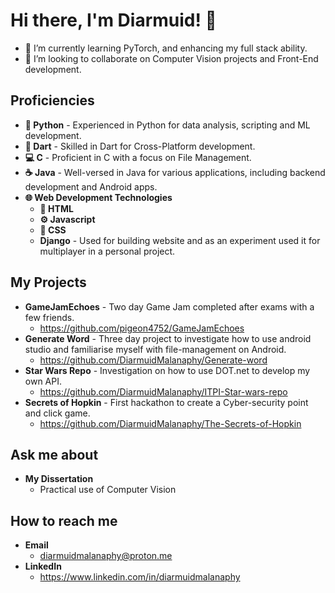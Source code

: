 # Hi there, I'm Diarmuid! 👋

- 🌱 I’m currently learning PyTorch, and enhancing my full stack ability.
- 👯 I’m looking to collaborate on Computer Vision projects and Front-End development.

## Proficiencies
  - **🐍 Python** - Experienced in Python for data analysis, scripting and ML development.
  - **🎯 Dart**  - Skilled in Dart for Cross-Platform development.
  - **💻 C** - Proficient in C with a focus on File Management.
  - **☕ Java** - Well-versed in Java for various applications, including backend development and Android apps.
  - **🌐 Web Development Technologies**
     - **📝 HTML** 
     - **⚙️ Javascript**
     - **🎨 CSS** 
     - **Django** - Used for building website and as an experiment used it for multiplayer in a personal project.

## My Projects
  - **GameJamEchoes** - Two day Game Jam completed after exams with a few friends.
    - https://github.com/pigeon4752/GameJamEchoes
  - **Generate Word** - Three day project to investigate how to use android studio and familiarise myself with file-management on Android.
    - https://github.com/DiarmuidMalanaphy/Generate-word
  - **Star Wars Repo** - Investigation on how to use DOT.net to develop my own API.
    - https://github.com/DiarmuidMalanaphy/ITPI-Star-wars-repo
  - **Secrets of Hopkin** - First hackathon to create a Cyber-security point and click game.
    - https://github.com/DiarmuidMalanaphy/The-Secrets-of-Hopkin

## Ask me about 
  - **My Dissertation**
    -  Practical use of Computer Vision

## How to reach me 
  - **Email**
    - diarmuidmalanaphy@proton.me
  - **LinkedIn**
    - https://www.linkedin.com/in/diarmuidmalanaphy

  



<!--
**DiarmuidMalanaphy/DiarmuidMalanaphy** is a ✨ _special_ ✨ repository because its `README.md` (this file) appears on your GitHub profile.
**https://stackedit.io/app#







## My Skills

Include a list or icons of your skills, programming languages, frameworks, or tools.

Here are some ideas to get you started:

- 🔭 I’m currently working on a project to convert 

- 🤔 I’m looking for help with ...
- 💬 Ask me about ...
- 📫 How to reach me: ...
- 😄 Pronouns: ...
- ⚡ Fun fact: ...
-->
